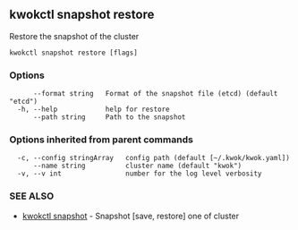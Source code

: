 ## kwokctl snapshot restore

Restore the snapshot of the cluster

```
kwokctl snapshot restore [flags]
```

### Options

```
      --format string   Format of the snapshot file (etcd) (default "etcd")
  -h, --help            help for restore
      --path string     Path to the snapshot
```

### Options inherited from parent commands

```
  -c, --config stringArray   config path (default [~/.kwok/kwok.yaml])
      --name string          cluster name (default "kwok")
  -v, --v int                number for the log level verbosity
```

### SEE ALSO

* [kwokctl snapshot](kwokctl_snapshot.md)	 - Snapshot [save, restore] one of cluster

